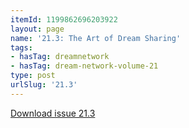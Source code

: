 ```yaml
---
itemId: 1199862696203922
layout: page
name: '21.3: The Art of Dream Sharing'
tags:
- hasTag: dreamnetwork
- hasTag: dream-network-volume-21
type: post
urlSlug: '21.3'
---
```

<a href="files/pdfs/Volume_21/21.3-Dream-Network-Vol-21-No-3.pdf" download="">Download issue 21.3</a>